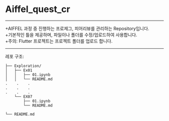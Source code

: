 Aiffel_quest_cr
=============

---------------------------  

+AIFFEL 과정 중 진행하는 프로제그, 피어리뷰를 관리하는 Repository입니다.  
+기본적인 틀을 제공하며, 파일이나 폴더를 수정/업로드하여 사용합니다.  
+주의: Flutter 프로젝트는 프로젝트 폴더를 업로드 합니다.  

----------------------------  

레포 구조:  

```plaintext
├── Exploration/
│   ├── Ex01
│   │   ├── 01.ipynb
│   │   └── README.md
.    .    .   
.    .    .     
.    .    .     
    └── EX07
        ├── 01.ipynb
        └── README.md

└── README.md


```
